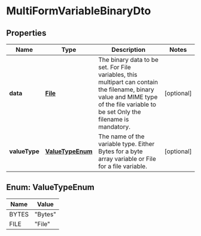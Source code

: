 

# MultiFormVariableBinaryDto

## Properties

Name | Type | Description | Notes
------------ | ------------- | ------------- | -------------
**data** | [**File**](File.md) | The binary data to be set. For File variables, this multipart can contain the filename, binary value and MIME type of the file variable to be set Only the filename is mandatory. |  [optional]
**valueType** | [**ValueTypeEnum**](#ValueTypeEnum) | The name of the variable type. Either Bytes for a byte array variable or File for a file variable. |  [optional]



## Enum: ValueTypeEnum

Name | Value
---- | -----
BYTES | &quot;Bytes&quot;
FILE | &quot;File&quot;



